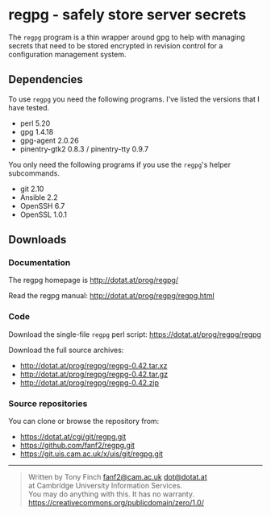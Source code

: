 regpg - safely store server secrets
===================================

The `regpg` program is a thin wrapper around gpg to help with managing
secrets that need to be stored encrypted in revision control for a
configuration management system.

Dependencies
------------

To use `regpg` you need the following programs. I've listed the
versions that I have tested.

* perl 5.20
* gpg 1.4.18
* gpg-agent 2.0.26
* pinentry-gtk2 0.8.3 / pinentry-tty 0.9.7

You only need the following programs if you use the `regpg`'s helper
subcommands.

* git 2.10
* Ansible 2.2
* OpenSSH 6.7
* OpenSSL 1.0.1

Downloads
---------

### Documentation

The regpg homepage is <http://dotat.at/prog/regpg/>

Read the regpg manual: <http://dotat.at/prog/regpg/regpg.html>

### Code

Download the single-file `regpg` perl script:
<https://dotat.at/prog/regpg/regpg>

Download the full source archives:

* <http://dotat.at/prog/regpg/regpg-0.42.tar.xz>
* <http://dotat.at/prog/regpg/regpg-0.42.tar.gz>
* <http://dotat.at/prog/regpg/regpg-0.42.zip>

### Source repositories

You can clone or browse the repository from:

* <https://dotat.at/cgi/git/regpg.git>
* <https://github.com/fanf2/regpg.git>
* <https://git.uis.cam.ac.uk/x/uis/git/regpg.git>

---------------------------------------------------------------------------

> Written by Tony Finch <fanf2@cam.ac.uk> <dot@dotat.at>  
> at Cambridge University Information Services.  
> You may do anything with this. It has no warranty.  
> <https://creativecommons.org/publicdomain/zero/1.0/>
